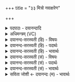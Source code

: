 +++
title = "३३ मित्रो नवाक्षरेण"

+++
<details><summary>पदपाठः - दयानन्दादि</summary>

मि॒त्रः। नवा॑क्षरे॒णेति॒ नव॑ऽअक्षरेण। त्रि॒वृत॒मिति॒ त्रि॒ऽवृत॑म्। स्तोम॑म्। उत्। अ॒ज॒य॒त्। तम्। उत्। जे॒ष॒म्। वरु॑णः। दशा॑क्षरे॒णेति॒ दश॑ऽअक्षरेण। वि॒राज॒मिति॒ वि॒ऽराज॑म्। उत्। अ॒ज॒य॒त्। ताम्। उत्। जे॒ष॒म्। इन्द्रः॑। एका॑दशाक्षरे॒णेत्येका॑दशऽअक्षरेण। त्रि॒ष्टुभ॑म्। त्रि॒स्तुभ॒मिति॑ त्रि॒ऽस्तुभ॑म्। उत्। अ॒ज॒य॒त्। ताम्। उत्। जे॒ष॒म्। विश्वे॑। दे॒वाः। द्वाद॑शाक्षरे॒णेति॒ द्वाद॑शऽअक्षरेण। जग॑तीम्। उत्। अ॒ज॒य॒न्। ताम्। उत्। जे॒ष॒म्। ३३।
</details>

<details><summary>अधिमन्त्रम् (VC)</summary>

- मित्रादयो मन्त्रोक्ता देवताः
- तापस ऋषिः
- कृतिः
- निषादः
</details>

<details><summary>दयानन्द-सरस्वती (हि) - विषयः</summary>

राजा के सत्याचार के अनुसार प्रजा और प्रजा के अनुसार राजा करे, इस विषय को अगले मन्त्र में कहा है ॥
</details>

<details><summary>दयानन्द-सरस्वती (हि) - पदार्थः</summary>

पदार्थान्वयभाषाः -  हे राजन् ! (मित्रः) सब के हितकारी आप जैसे (नवाक्षरेण) नव अक्षर की याजुषी बृहती से जिस (त्रिवृतम्) कर्म्म, उपासना और ज्ञान के (स्तोमम्) स्तुति के योग्य को (उदजयत्) उत्तमता से जानते हो, वैसे (तम्) उसको मैं भी (उज्जेषम्) अच्छे प्रकार जानूँ। हे प्रशंसा के योग्य सभेश ! (वरुणः) सब प्रकार से श्रेष्ठ आप (दशाक्षरेण) दश अक्षरों की याजुषी पङ्क्ति से जिस (विराजम्) विराट् छन्द से प्रतिपादित अर्थ को (उदजयत्) प्राप्त हुए हो, वैसे (ताम्) उसको मैं भी (उज्जेषम्) प्राप्त होऊँ (इन्द्रः) परम ऐश्वर्य्य देनेवाले आप जैसे (एकादशाक्षरेण) ग्यारह अक्षरों की आसुरी पङ्क्ति से जिस (त्रिष्टुभम्) त्रिष्टुप् छन्दवाची को (उदजयत्) अच्छे प्रकार जानते हो, वैसे (ताम्) उसको मैं भी (उज्जेषम्) अच्छे प्रकार जानूँ। हे सभ्य जनो (विश्वे) सब (देवाः) विद्वानो ! आप जैसे (द्वादशाक्षरेण) बारह अक्षरों की साम्नी गायत्री से जिस (जगतीम्) जगती से कही हुई नीति का (उदजयन्) प्रचार करते हो, वैसे (ताम्) उसको मैं भी (उज्जेषम्) प्रचार करूँ ॥३३॥
</details>

<details><summary>दयानन्द-सरस्वती (हि) - भावार्थः</summary>

भावार्थभाषाः -  राजपुरुषों को चाहिये कि सब प्राणियों में मित्रता से अच्छे प्रकार शिक्षा कर इन प्रजाजनों को उत्तम गुणयुक्त विद्वान् करें, जिससे ये ऐश्वर्य्य के भागी होकर राजभक्त हों ॥३३॥
</details>

<details><summary>दयानन्द-सरस्वती (सं) - विषयः</summary>

राज्ञः सत्याचाराऽनुकरणं प्रजया प्रजयाश्च राज्ञा कार्य्यमित्याह ॥
</details>

<details><summary>दयानन्द-सरस्वती (सं) - पदार्थः</summary>

पदार्थान्वयभाषाः -  हे राजन् ! मित्रो भवान् यथा नवाक्षरेण छन्दसा यं त्रिवृतं स्तोममुदजयत्, तथा तमहमप्युज्जेषम्। हे प्रशंसनीय सभेश ! वरुणो भवान् यथा दशाक्षरेण छन्दसा यां विराजमुदजयत्, तथाहमप्युज्जेषम्। हे परमैश्वर्यप्रदेन्द्रो भवान् यथैकादशाक्षरेण यां त्रिष्टुभमुदजयत् तथा तामहमप्युज्जेषम्। हे सभाजना विश्वे देवाः ! भवन्तो यथा द्वादशाक्षरेण यां जगतीमुदजयँस्तामहमप्युज्जेषम् ॥३३॥
</details>

<details><summary>दयानन्द-सरस्वती (सं) - भावार्थः</summary>

भावार्थभाषाः -  राजजनाः सर्वेषु प्राणिषु मैत्रीं विधाय सुशिक्षयोत्कृष्टान् विदुषः सम्पादयेयुर्यतस्ते ऐश्वर्य्यभागिनो भूत्वा राजभक्ता भवेयुः ॥३३॥
</details>

<details><summary>सविता जोशी ← दयानन्दः (म) - भावार्थः</summary>

भावार्थभाषाः -  राजपुरुषांनी सर्व प्राण्यांशी मैत्री करावी. चांगल्या प्रकारे शिक्षण देऊन प्रजेला उत्तम गुणांनी युक्त करावे व विद्वान बनवावे. त्यामुळे ते ऐश्वर्यसंपन्न बनून राजभक्त होतील.
</details>